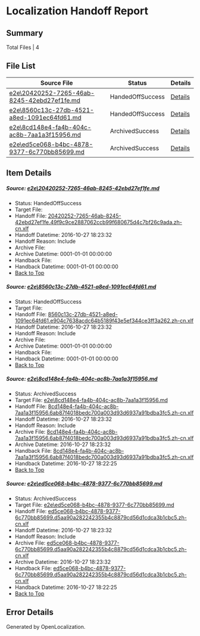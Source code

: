 # <a name='report-top'></a> Localization Handoff Report

## Summary
 Total Files | 4

## File List
 Source File | Status | Details 
 ----------- | ------ | ------- 
 [e2e\20420252-7265-46ab-8245-42ebd27ef1fe.md](https://github.com/OpenLocalizationTestOrg/ol-test0/blob/bf8f2e91bfd01a2ebbd73cf5713c75645c1524e4/e2e/20420252-7265-46ab-8245-42ebd27ef1fe.md) | HandedOffSuccess | [Details](#a285ac4a8c893de2ad12da00768c0595d4f5d1c92)
 [e2e\8560c13c-27db-4521-a8ed-1091ec64fd61.md](https://github.com/OpenLocalizationTestOrg/ol-test0/blob/bf8f2e91bfd01a2ebbd73cf5713c75645c1524e4/e2e/8560c13c-27db-4521-a8ed-1091ec64fd61.md) | HandedOffSuccess | [Details](#d09bdd37c7f83cd975b51eead719417f52b8ea274)
 [e2e\8cd148e4-fa4b-404c-ac8b-7aa1a3f15956.md](https://github.com/OpenLocalizationTestOrg/ol-test0/blob/9741a8499a9dc9a53e6c06984fa9b7d69719c8df/e2e/8cd148e4-fa4b-404c-ac8b-7aa1a3f15956.md) | ArchivedSuccess | [Details](#fbdf365983b1c205e52cab33034f4ecfdc9157ab5)
 [e2e\ed5ce068-b4bc-4878-9377-6c770bb85699.md](https://github.com/OpenLocalizationTestOrg/ol-test0/blob/9741a8499a9dc9a53e6c06984fa9b7d69719c8df/e2e/ed5ce068-b4bc-4878-9377-6c770bb85699.md) | ArchivedSuccess | [Details](#de57c1232112aa635cd130e89c6b5e7b9fe7c5486)

## Item Details
##### <a name='a285ac4a8c893de2ad12da00768c0595d4f5d1c92'></a> Source: [e2e\20420252-7265-46ab-8245-42ebd27ef1fe.md](https://github.com/OpenLocalizationTestOrg/ol-test0/blob/bf8f2e91bfd01a2ebbd73cf5713c75645c1524e4/e2e/20420252-7265-46ab-8245-42ebd27ef1fe.md)
* Status: HandedOffSuccess
* Target File: 
* Handoff File: [20420252-7265-46ab-8245-42ebd27ef1fe.49f9c9ce2887062ccb99f680675d4c7bf26c9ada.zh-cn.xlf](https://github.com/OpenLocalizationTestOrg/ol-test0-handoff/blob/039828bcd6a389b5a5f83e1418ac2a18de50c455/ol-handoff/OpenLocalizationTestOrg/ol-test0-zhcn/shujia/low/20420252-7265-46ab-8245-42ebd27ef1fe.49f9c9ce2887062ccb99f680675d4c7bf26c9ada.zh-cn.xlf)
* Handoff Datetime: 2016-10-27 18:23:32
* Handoff Reason: Include
* Archive File: 
* Archive Datetime: 0001-01-01 00:00:00
* Handback File: 
* Handback Datetime: 0001-01-01 00:00:00
* [Back to Top](#report-top)

##### <a name='d09bdd37c7f83cd975b51eead719417f52b8ea274'></a> Source: [e2e\8560c13c-27db-4521-a8ed-1091ec64fd61.md](https://github.com/OpenLocalizationTestOrg/ol-test0/blob/bf8f2e91bfd01a2ebbd73cf5713c75645c1524e4/e2e/8560c13c-27db-4521-a8ed-1091ec64fd61.md)
* Status: HandedOffSuccess
* Target File: 
* Handoff File: [8560c13c-27db-4521-a8ed-1091ec64fd61.e904c7638acdc64b5189f43e5ef344ce3ff3a262.zh-cn.xlf](https://github.com/OpenLocalizationTestOrg/ol-test0-handoff/blob/039828bcd6a389b5a5f83e1418ac2a18de50c455/ol-handoff/OpenLocalizationTestOrg/ol-test0-zhcn/shujia/low/8560c13c-27db-4521-a8ed-1091ec64fd61.e904c7638acdc64b5189f43e5ef344ce3ff3a262.zh-cn.xlf)
* Handoff Datetime: 2016-10-27 18:23:32
* Handoff Reason: Include
* Archive File: 
* Archive Datetime: 0001-01-01 00:00:00
* Handback File: 
* Handback Datetime: 0001-01-01 00:00:00
* [Back to Top](#report-top)

##### <a name='fbdf365983b1c205e52cab33034f4ecfdc9157ab5'></a> Source: [e2e\8cd148e4-fa4b-404c-ac8b-7aa1a3f15956.md](https://github.com/OpenLocalizationTestOrg/ol-test0/blob/9741a8499a9dc9a53e6c06984fa9b7d69719c8df/e2e/8cd148e4-fa4b-404c-ac8b-7aa1a3f15956.md)
* Status: ArchivedSuccess
* Target File: [e2e\8cd148e4-fa4b-404c-ac8b-7aa1a3f15956.md](https://github.com/OpenLocalizationTestOrg/ol-test0-zhcn/blob/d1d336d7345f577e3bff8c0d7a0b62a1885a0ea8/e2e/8cd148e4-fa4b-404c-ac8b-7aa1a3f15956.md)
* Handoff File: [8cd148e4-fa4b-404c-ac8b-7aa1a3f15956.6ab87f4018bedc700a003d93d6937a91bdba3fc5.zh-cn.xlf](https://github.com/OpenLocalizationTestOrg/ol-test0-handoff/blob/039828bcd6a389b5a5f83e1418ac2a18de50c455/ol-handoff/OpenLocalizationTestOrg/ol-test0-zhcn/shujia/low/8cd148e4-fa4b-404c-ac8b-7aa1a3f15956.6ab87f4018bedc700a003d93d6937a91bdba3fc5.zh-cn.xlf)
* Handoff Datetime: 2016-10-27 18:23:32
* Handoff Reason: Include
* Archive File: [8cd148e4-fa4b-404c-ac8b-7aa1a3f15956.6ab87f4018bedc700a003d93d6937a91bdba3fc5.zh-cn.xlf](https://github.com/OpenLocalizationTestOrg/ol-test0-handoff/blob/d9e3f3add3bee30ae137afdef958a3ae98ba27c2/ol-archive/OpenLocalizationTestOrg/ol-test0-zhcn/shujia/low/8cd148e4-fa4b-404c-ac8b-7aa1a3f15956.6ab87f4018bedc700a003d93d6937a91bdba3fc5.zh-cn.xlf)
* Archive Datetime: 2016-10-27 18:23:32
* Handback File: [8cd148e4-fa4b-404c-ac8b-7aa1a3f15956.6ab87f4018bedc700a003d93d6937a91bdba3fc5.zh-cn.xlf](https://github.com/OpenLocalizationTestOrg/ol-test0-handback/blob/715d18d50d3172c1b48a0e34fea37c783ba72f79/ol-handback/OpenLocalizationTestOrg/ol-test0-zhcn/shujia/high/8cd148e4-fa4b-404c-ac8b-7aa1a3f15956.6ab87f4018bedc700a003d93d6937a91bdba3fc5.zh-cn.xlf)
* Handback Datetime: 2016-10-27 18:22:25
* [Back to Top](#report-top)

##### <a name='de57c1232112aa635cd130e89c6b5e7b9fe7c5486'></a> Source: [e2e\ed5ce068-b4bc-4878-9377-6c770bb85699.md](https://github.com/OpenLocalizationTestOrg/ol-test0/blob/9741a8499a9dc9a53e6c06984fa9b7d69719c8df/e2e/ed5ce068-b4bc-4878-9377-6c770bb85699.md)
* Status: ArchivedSuccess
* Target File: [e2e\ed5ce068-b4bc-4878-9377-6c770bb85699.md](https://github.com/OpenLocalizationTestOrg/ol-test0-zhcn/blob/d1d336d7345f577e3bff8c0d7a0b62a1885a0ea8/e2e/ed5ce068-b4bc-4878-9377-6c770bb85699.md)
* Handoff File: [ed5ce068-b4bc-4878-9377-6c770bb85699.d5aa90a282242355b4c8879cd56d1cdca3b1cbc5.zh-cn.xlf](https://github.com/OpenLocalizationTestOrg/ol-test0-handoff/blob/039828bcd6a389b5a5f83e1418ac2a18de50c455/ol-handoff/OpenLocalizationTestOrg/ol-test0-zhcn/shujia/low/ed5ce068-b4bc-4878-9377-6c770bb85699.d5aa90a282242355b4c8879cd56d1cdca3b1cbc5.zh-cn.xlf)
* Handoff Datetime: 2016-10-27 18:23:32
* Handoff Reason: Include
* Archive File: [ed5ce068-b4bc-4878-9377-6c770bb85699.d5aa90a282242355b4c8879cd56d1cdca3b1cbc5.zh-cn.xlf](https://github.com/OpenLocalizationTestOrg/ol-test0-handoff/blob/d9e3f3add3bee30ae137afdef958a3ae98ba27c2/ol-archive/OpenLocalizationTestOrg/ol-test0-zhcn/shujia/low/ed5ce068-b4bc-4878-9377-6c770bb85699.d5aa90a282242355b4c8879cd56d1cdca3b1cbc5.zh-cn.xlf)
* Archive Datetime: 2016-10-27 18:23:32
* Handback File: [ed5ce068-b4bc-4878-9377-6c770bb85699.d5aa90a282242355b4c8879cd56d1cdca3b1cbc5.zh-cn.xlf](https://github.com/OpenLocalizationTestOrg/ol-test0-handback/blob/715d18d50d3172c1b48a0e34fea37c783ba72f79/ol-handback/OpenLocalizationTestOrg/ol-test0-zhcn/shujia/high/ed5ce068-b4bc-4878-9377-6c770bb85699.d5aa90a282242355b4c8879cd56d1cdca3b1cbc5.zh-cn.xlf)
* Handback Datetime: 2016-10-27 18:22:25
* [Back to Top](#report-top)


## Error Details

Generated by OpenLocalization.
